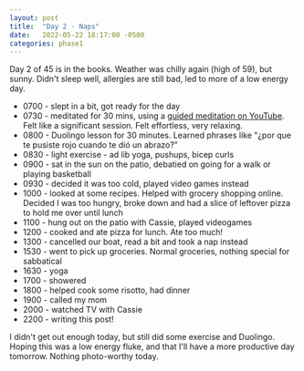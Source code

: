```yaml
---
layout: post
title:  "Day 2 - Naps"
date:   2022-05-22 18:17:00 -0500
categories: phase1
---
```


Day 2 of 45 is in the books. Weather was chilly again (high of 59), but sunny. Didn't sleep well, allergies are still bad, led to more of a
low energy day.

* 0700 - slept in a bit, got ready for the day
* 0730 - meditated for 30 mins, using a [guided meditation on YouTube](https://www.youtube.com/watch?v=1vx8iUvfyCY&t=1613s). Felt like a
significant session. Felt effortless, very relaxing.
* 0800 - Duolingo lesson for 30 minutes. Learned phrases like "¿por que te pusiste rojo cuando te dió un abrazo?"
* 0830 - light exercise - ad lib yoga, pushups, bicep curls
* 0900 - sat in the sun on the patio, debatied on going for a walk or playing basketball
* 0930 - decided it was too cold, played video games instead
* 1000 - looked at some recipes. Helped with grocery shopping online. Decided I was too hungry, broke down and had a slice of leftover
pizza to hold me over until lunch
* 1100 - hung out on the patio with Cassie, played videogames
* 1200 - cooked and ate pizza for lunch. Ate too much!
* 1300 - cancelled our boat, read a bit and took a nap instead
* 1530 - went to pick up groceries. Normal groceries, nothing special for sabbatical
* 1630 - yoga
* 1700 - showered
* 1800 - helped cook some risotto, had dinner
* 1900 - called my mom
* 2000 - watched TV with Cassie
* 2200 - writing this post!


I didn't get out enough today, but still did some exercise and Duolingo. Hoping this was a low energy fluke, and that I'll have a more
productive day tomorrow. Nothing photo-worthy today.
